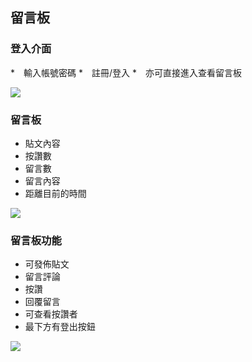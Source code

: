 ## 留言板

### 登入介面
*　輸入帳號密碼
*　註冊/登入
*　亦可直接進入查看留言板

![](https://i.imgur.com/UK9pIuj.png)

### 留言板
* 貼文內容
* 按讚數
* 留言數
* 留言內容
* 距離目前的時間

![](https://i.imgur.com/xmyJTHU.png)

### 留言板功能

* 可發佈貼文
* 留言評論
* 按讚
* 回覆留言
* 可查看按讚者
* 最下方有登出按鈕

![](https://i.imgur.com/GUNCEnF.png)